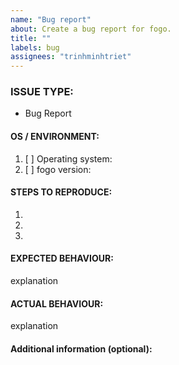 ```yaml
---
name: "Bug report"
about: Create a bug report for fogo.
title: ""
labels: bug
assignees: "trinhminhtriet"
---
```


<!---
1. Verify first that your issue/request is not already reported on GitHub.

2. PLEASE FILL OUT ALL REQUIRED INFORMATION BELOW! Otherwise it might take more time to properly handle this bug report.
-->

### ISSUE TYPE:

- Bug Report

#### OS / ENVIRONMENT:

1. [ ] Operating system:
2. [ ] fogo version:

#### STEPS TO REPRODUCE:

1.
2.
3.

#### EXPECTED BEHAVIOUR:

explanation

#### ACTUAL BEHAVIOUR:

explanation

#### Additional information (optional):
